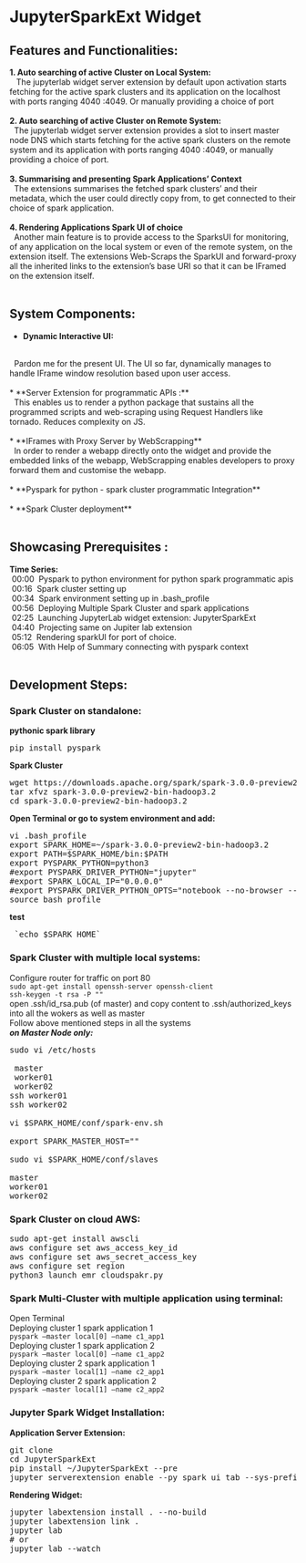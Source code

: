 # JupyterSparkExt Widget
 
## Features and Functionalities:
**1. Auto searching of active Cluster on Local System:**
<br />
&nbsp;&nbsp; The jupyterlab widget server extension by default upon activation starts fetching for the active spark clusters and its application on the localhost with ports ranging 4040 :4049. Or manually providing a choice of port
<br /><br />
**2. Auto searching of active Cluster on Remote System:**
<br />
&nbsp;&nbsp;The jupyterlab widget server extension provides a slot to insert master node DNS which starts fetching for the active spark clusters on the remote system and its application with ports ranging 4040 :4049,  or manually providing a choice of port.
<br /><br />
**3. Summarising and presenting Spark Applications’ Context**
<br />
&nbsp;&nbsp;The extensions summarises the fetched spark clusters’ and their metadata, which the user could directly copy from, to get connected to their choice of spark application.
<br /><br />
**4. Rendering Applications Spark UI of choice**
<br />
	&nbsp;&nbsp;Another main feature is to provide access to the SparksUI for monitoring, of any application on the local system or even of  the remote system, on the extension itself. The extensions Web-Scraps the SparkUI and forward-proxy all the inherited links to the extension’s base URI so that it can be IFramed on the extension itself. 
<br />
<br />
## System Components:
* **Dynamic Interactive UI:**
<br />
&nbsp;&nbsp;Pardon me for the present UI. The UI so far, dynamically manages to handle IFrame window resolution based upon user access.
<br /><br />
* **Server Extension for programmatic APIs :**
<br />
&nbsp;&nbsp;This enables us to render a  python package that sustains all the programmed scripts and web-scraping using  Request Handlers like tornado. Reduces complexity on JS. 
  <br /><br />
* **IFrames with Proxy Server by WebScrapping**
<br />
&nbsp;&nbsp;In order to render a webapp directly onto the widget and provide the embedded links of the webapp, WebScrapping enables developers to proxy forward them and customise the webapp. 
<br /><br />
* **Pyspark for python - spark cluster programmatic Integration**
<br /><br />
* **Spark Cluster deployment**
<br /><br />

## Showcasing Prerequisites :
**Time Series:**<br />
&nbsp;00:00 &nbsp;Pyspark to python environment for python spark programmatic apis<br />
&nbsp;00:16 &nbsp;Spark cluster setting up<br />
&nbsp;00:34 &nbsp;Spark environment setting up in .bash_profile<br />
&nbsp;00:56 &nbsp;Deploying Multiple Spark Cluster and spark applications <br />
&nbsp;02:25 &nbsp;Launching JupyterLab widget extension: JupyterSparkExt<br />
&nbsp;04:40 &nbsp;Projecting same on Jupiter lab extension<br />
&nbsp;05:12 &nbsp;Rendering sparkUI for port of choice. <br />
&nbsp;06:05  &nbsp;With Help of Summary connecting with pyspark context
<br /><br />


## Development Steps:

### Spark Cluster on standalone:

**pythonic spark library**
<pre>pip install pyspark</pre>

**Spark Cluster**
<pre>
wget https://downloads.apache.org/spark/spark-3.0.0-preview2/
tar xfvz spark-3.0.0-preview2-bin-hadoop3.2
cd spark-3.0.0-preview2-bin-hadoop3.2
</pre>

**Open Terminal or go to system environment and add:**
<pre>
vi .bash_profile
export SPARK_HOME=~/spark-3.0.0-preview2-bin-hadoop3.2
export PATH=$SPARK_HOME/bin:$PATH
export PYSPARK_PYTHON=python3
#export PYSPARK_DRIVER_PYTHON="jupyter"
#export SPARK_LOCAL_IP="0.0.0.0"
#export PYSPARK_DRIVER_PYTHON_OPTS="notebook --no-browser --port=8888”
source bash_profile
</pre>

**test**
<pre>
 `echo $SPARK_HOME`
</pre>

### Spark Cluster with multiple local systems:
Configure router for traffic on port 80<br />
`sudo apt-get install openssh-server openssh-client`<br />
`ssh-keygen -t rsa -P ""`<br />
open .ssh/id_rsa.pub (of master) and copy content to .ssh/authorized_keys into  all the wokers as well as master<br />
Follow above mentioned steps in all the systems<br />
***on Master Node only:***<br />
<pre>
sudo vi /etc/hosts

<MASTER-IP> master
<SLAVE01-IP> worker01
<SLAVE02-IP> worker02
ssh worker01
ssh worker02
	
vi $SPARK_HOME/conf/spark-env.sh

export SPARK_MASTER_HOST="<MASTER-IP>"
	
sudo vi $SPARK_HOME/conf/slaves

master
worker01
worker02
</pre>



### Spark Cluster on cloud AWS:
<pre>
sudo apt-get install awscli
aws configure set aws_access_key_id <aws_access_key_id>
aws configure set aws_secret_access_key <aws_secret_access_key>
aws configure set region <region>
python3 launch_emr_cloudspakr.py
</pre>



### Spark Multi-Cluster with multiple application using terminal:
Open Terminal<br />
Deploying cluster 1 spark application 1<br />
`pyspark —master local[0] —name c1_app1`<br />
Deploying cluster 1 spark application 2<br />
`pyspark —master local[0] —name c1_app2`<br />
Deploying cluster 2 spark application 1<br />
`pyspark —master local[1] —name c2_app1`<br />
Deploying cluster 2 spark application 2<br />
`pyspark —master local[1] —name c2_app2`



### Jupyter Spark Widget Installation:

**Application Server Extension:**
<br />
<pre>
git clone <link to repo>
cd JupyterSparkExt
pip install ~/JupyterSparkExt --pre
jupyter serverextension enable --py spark_ui_tab --sys-prefix
</pre>

**Rendering Widget:**
<br />
<pre>
jupyter labextension install . --no-build
jupyter labextension link .
jupyter lab 
# or
jupyter lab --watch
</pre>









  
